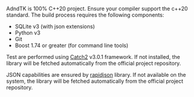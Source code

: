 AdndTK is 100% C++20 project. Ensure your compiler support the c++20 standard.
The build process requires the following components:
* SQLite v3 (with json extensions)
* Python v3
* Git
* Boost 1.74 or greater (for command line tools)

Test are performed using [Catch2](https://github.com/catchorg/Catch2.git) v3.0.1 framework. If not installed, the library will be fetched automatically from the official project repository.

JSON capabilities are ensured by [rapidjson](https://github.com/Tencent/rapidjson.git) library. If not available on the system, the library will be fetched automatically from the official project repository.